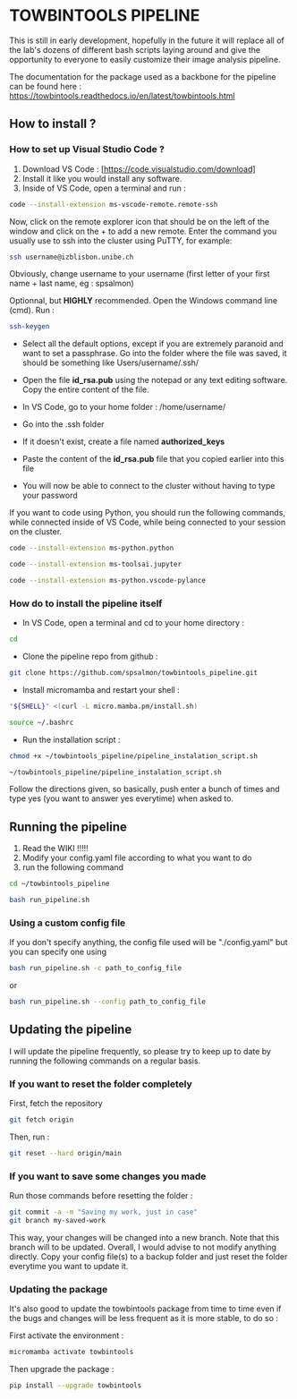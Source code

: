 # TOWBINTOOLS PIPELINE

This is still in early development, hopefully in the future it will replace all of the lab's dozens of different bash scripts laying around and give the opportunity to everyone to easily customize their image analysis pipeline.

The documentation for the package used as a backbone for the pipeline can be found here : <https://towbintools.readthedocs.io/en/latest/towbintools.html>

## How to install ?

### How to set up Visual Studio Code ?

1. Download VS Code : [https://code.visualstudio.com/download]
2. Install it like you would install any software.
3. Inside of VS Code, open a terminal and run :

```bash
code --install-extension ms-vscode-remote.remote-ssh
```

Now, click on the remote explorer icon that should be on the left of the window and click on the + to add a new remote.
Enter the command you usually use to ssh into the cluster using PuTTY, for example:

```bash
ssh username@izblisbon.unibe.ch
```

Obviously, change username to your username (first letter of your first name + last name, eg : spsalmon)

Optionnal, but **HIGHLY** recommended. Open the Windows command line (cmd). Run :

```bash
ssh-keygen
```

- Select all the default options, except if you are extremely paranoid and want to set a passphrase.
  Go into the folder where the file was saved, it should be something like Users/username/.ssh/

- Open the file **id_rsa.pub** using the notepad or any text editing software.
  Copy the entire content of the file.

- In VS Code, go to your home folder : /home/username/

- Go into the .ssh folder

- If it doesn't exist, create a file named **authorized_keys**

- Paste the content of the **id_rsa.pub** file that you copied earlier into this file

- You will now be able to connect to the cluster without having to type your password

If you want to code using Python, you should run the following commands, while connected inside of VS Code, while being connected to your session on the cluster.

```bash
code --install-extension ms-python.python
```

```bash
code --install-extension ms-toolsai.jupyter
```

```bash
code --install-extension ms-python.vscode-pylance
```

### How do to install the pipeline itself

- In VS Code, open a terminal and cd to your home directory :

```bash
cd
```

- Clone the pipeline repo from github :

```bash
git clone https://github.com/spsalmon/towbintools_pipeline.git
```

- Install micromamba and restart your shell :

```bash
"${SHELL}" <(curl -L micro.mamba.pm/install.sh)
```

```bash
source ~/.bashrc
```

- Run the installation script :

```bash
chmod +x ~/towbintools_pipeline/pipeline_instalation_script.sh
```

```bash
~/towbintools_pipeline/pipeline_instalation_script.sh
```

Follow the directions given, so basically, push enter a bunch of times and type yes (you want to answer yes everytime) when asked to.

## Running the pipeline

1. Read the WIKI !!!!!
2. Modify your config.yaml file according to what you want to do
3. run the following command

```bash
cd ~/towbintools_pipeline
```

```bash
bash run_pipeline.sh
```

### Using a custom config file

If you don't specify anything, the config file used will be "./config.yaml" but you can specify one using

```bash
bash run_pipeline.sh -c path_to_config_file
```

or 

```bash
bash run_pipeline.sh --config path_to_config_file
```

## Updating the pipeline

I will update the pipeline frequently, so please try to keep up to date by running the following commands on a regular basis.

### If you want to reset the folder completely

First, fetch the repository

```bash
git fetch origin
```

Then, run :

```bash
git reset --hard origin/main
```

### If you want to save some changes you made

Run those commands before resetting the folder :

```bash
git commit -a -m "Saving my work, just in case"
git branch my-saved-work
```

This way, your changes will be changed into a new branch. Note that this branch will to be updated. Overall, I would advise to not modify anything directly. Copy your config file(s) to a backup folder and just reset the folder everytime you want to update it.

### Updating the package

It's also good to update the towbintools package from time to time even if the bugs and changes will be less frequent as it is more stable, to do so :

First activate the environment :

```bash
micromamba activate towbintools
```

Then upgrade the package :

```bash
pip install --upgrade towbintools
```

